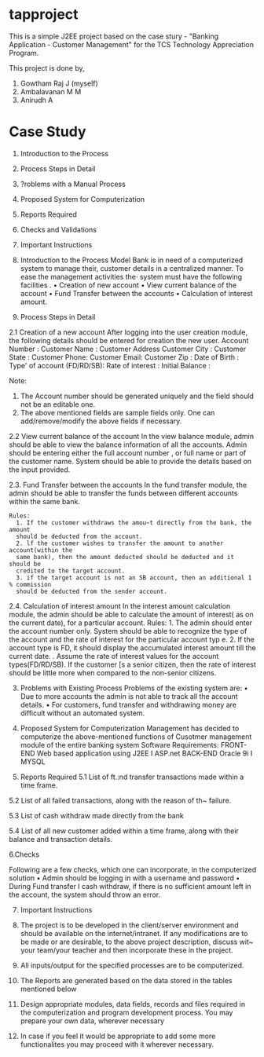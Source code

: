 tapproject
==========


This is a simple J2EE project based on the case stury - "Banking Application - Customer Management"
for the TCS Technology Appreciation Program.

This project is done by,
  1. Gowtham Raj J (myself)
  2. Ambalavanan M M
  3. Anirudh A

Case Study
==========

1. Introduction to the Process
2. Process Steps in Detail
3. ?roblems with a Manual Process
4. Proposed System for Computerization
5. Reports Required
6. Checks and Validations
7. Important Instructions

1. Introduction to the Process
    Model Bank is in need of a computerized system to manage their, 
    customer details in a centralized manner.
    To ease the management activities the· system must have the following facilities .
      • Creation of new account
      • View current balance of the account
      • Fund Transfer between the accounts
      • Calculation of interest amount.
      
2. Process Steps in Detail

  2.1 Creation of a new account
    After logging into the user creation module, the following details should be entered
    for creation the new user.
        Account Number :
        Customer Name :
        Customer Address
        Customer City : Customer State :
        Customer Phone:
        Customer Email:
        Customer Zip :
        Date of Birth :
        Type' of account (FD/RD/SB):
        Rate of interest :
        Initial Balance :
        
  Note:
  1. The Account number should be generated uniquely and the field should not be
  an editable one.
  2. The above mentioned fields are sample fields only. One can
  add/remove/modify the above fields if necessary.
  
  2.2 View current balance of the account
    In the view balance module, admin should be able to view the balance information of
    all the accounts. Admin should be entering either the full account number , or full name
    or part of the customer name. System should be able to provide the details based on the
    input provided.
    
  2.3. Fund Transfer between the accounts
    In the fund transfer module, the admin should be able to transfer the funds between 
    different accounts within the same bank.
    
    Rules:
      1. If the customer withdraws the amou~t directly from the bank, the amount
      should be deducted from the account.
      2. lf the customer wishes to transfer the amount to another account(within the
      same bank), then the amount deducted should be deducted and it should be
      credited to the target account.
      3. if the target account is not an SB account, then an additional 1 % commission
      should be deducted from the sender account.
  2.4. Calculation of interest amount
    In the interest amount calculation module, the admin should be able to calculate the
    amount of interest( as on the current date), for a particular account.
    Rules:
    1. The admin should enter the account number only. System should be able to
    recognize the type of the account and the rate of interest for the particular
    account typ e.
    2. If the account type is FD, it should display the accumulated interest amount
    till the current date. .
    Assume the rate of interest values for the account types(FD/RD/SB). If the
    customer [s a senior citizen, then the rate of interest should be little more
    when compared to the non-senior citizens.
    
3. Problems with Existing Process
    Problems of the existing system are:
      • Due to more accounts the admin is not able to track all the account details.
      • For customers, fund transfer and withdrawing money are difficult without an
        automated system.

4. Proposed System for Computerization
    Management has decided to computerize the above-mentioned functions of Cusotmer
    management module of the entire banking system
    Software Requirements:
      FRONT-END
        Web based application using J2EE I ASP.net
      BACK-END
        Oracle 9i I MYSQL
        
5. Reports Required
  5.1 List of ft.:nd transfer transactions made within a time frame.
  
  5.2 List of all failed transactions, along with the reason of th~ failure.
  
  5.3 List of cash withdraw made directly from the bank
  
  5.4 List of all new customer added within a time frame, along with their balance and
  transaction details.
  
6.Checks

  Following are a few checks, which one can incorporate, in the computerized solution
  • Admin should be logging in with a username and password
  • During Fund transfer I cash withdraw, if there is no sufficient amount left in the
  account, the system should throw an error.
  
7. Important Instructions

  1. The project is to be developed in the client/server environment and should
  be available on the internet/intranet. If any modifications are to be made or are
  desirable, to the above project description, discuss wit~ your team/your teacher
  and then incorporate these in the project.
  
  2. All inputs/output for the specified processes are to be computerized.
  
  3. The Reports are generated based on the data stored in the tables mentioned
  below
  4. Design appropriate modules, data fields, records and files required in the
  computerization and program development process. You may prepare your own
  data, wherever necessary
  5. ln case if you feel it would be appropriate to add some more functionalites
  you may proceed with it wherever necessary.
